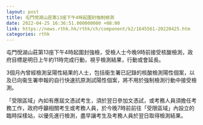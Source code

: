 ```yaml
---
layout: post
title: 屯門悅湖山莊第13座下午4時起圍封強制檢測
date: 2022-04-25 16:36:51.000000000 +08:00
link: https://news.rthk.hk/rthk/ch/component/k2/1645561-20220425.htm
categories: rthk
---
```


屯門悅湖山莊第13座下午4時起圍封強檢，受檢人士今晚9時前接受核酸檢測，政府目標是明日上午約11時完成行動，視乎檢測結果，行動或會延長。

3個月內曾經檢測呈陽性結果的人士，包括衞生署已記錄的核酸檢測陽性個案，以及已向衞生署申報的自行快速抗原測試陽性個案，將不用於強制檢測行動中接受檢測。

「受限區域」內如有應屆文憑試考生，須於翌日參加文憑試，或考務人員須擔任考務工作，政府呼籲相關考生或考務人員，於今晚7時前前往「受限區域」內設立的臨時採樣站，以優先進行檢測，盡早讓考生及考務人員於翌日取得檢測結果。
